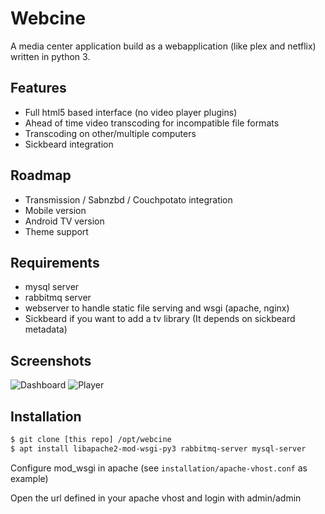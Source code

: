 # Webcine

A media center application build as a webapplication (like plex and netflix) written in python 3. 

## Features

* Full html5 based interface (no video player plugins)
* Ahead of time video transcoding for incompatible file formats
* Transcoding on other/multiple computers
* Sickbeard integration

## Roadmap

* Transmission / Sabnzbd / Couchpotato integration
* Mobile version
* Android TV version
* Theme support

## Requirements

* mysql server
* rabbitmq server
* webserver to handle static file serving and wsgi (apache, nginx)
* Sickbeard if you want to add a tv library (It depends on sickbeard metadata)

## Screenshots

![Dashboard](http://brixitcdn.net/github/webcine/dashboard.png)
![Player](http://brixitcdn.net/github/webcine/player.png)

## Installation

```bash
$ git clone [this repo] /opt/webcine
$ apt install libapache2-mod-wsgi-py3 rabbitmq-server mysql-server
```

Configure mod_wsgi in apache (see `installation/apache-vhost.conf` as example)

Open the url defined in your apache vhost and login with admin/admin